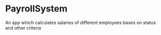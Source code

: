 # PayrollSystem
An app which calculates salaries of different employees bases on status and other criteria
